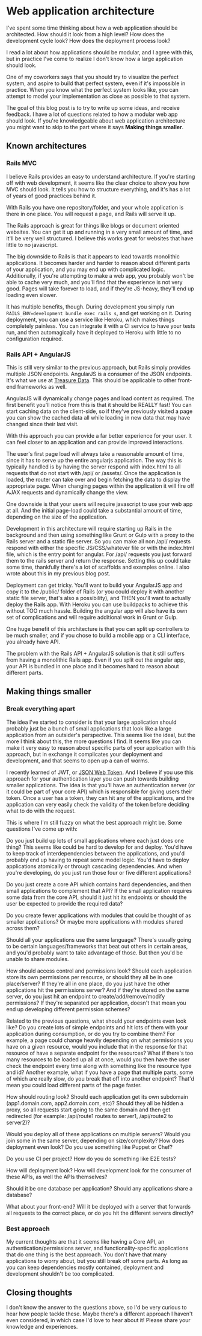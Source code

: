 # Web application architecture

I've spent some time thinking about how a web application should be architected. How should it look from a high level? How does the development cycle look? How does the deployment process look?

I read a lot about how applications should be modular, and I agree with this, but in practice I've come to realize I don't know how a large application should look. 

One of my coworkers says that you should try to visualize the perfect system, and aspire to build that perfect system, even if it's impossible in practice. When you know what the perfect system looks like, you can attempt to model your implementation as close as possible to that system.

The goal of this blog post is to try to write up some ideas, and receive feedback. I have a lot of questions related to how a modular web app should look. If you're knowledgeable about web application architecture you might want to skip to the part where it says __Making things smaller__.

## Known architectures

### Rails MVC

I believe Rails provides an easy to understand architecture. If you're starting off with web development, it seems like the clear choice to show you how MVC should look. It tells you how to structure everything, and it's has a lot of years of good practices behind it. 

With Rails you have one repository/folder, and your whole application is there in one place. You will request a page, and Rails will serve it up. 

The Rails approach is great for things like blogs or document oriented websites. You can get it up and running in a very small amount of time, and it'll be very well structured. I believe this works great for websites that have little to no javascript.

The big downside to Rails is that it appears to lead towards monolithic applications. It becomes harder and harder to reason about different parts of your application, and you may end up with complicated logic. Additionally, if you're attempting to make a web app, you probably won't be able to cache very much, and you'll find that the experience is not very good. Pages will take forever to load, and if they're JS-heavy, they'll end up loading even slower. 

It has multiple benefits, though. During development you simply run `RAILS_ENV=development bundle exec rails s`, and get working on it. During deployment, you can use a service like Heroku, which makes things completely painless. You can integrate it with a CI service to have your tests run, and then automagically have it deployed to Heroku with little to no configuration required. 

### Rails API + AngularJS 

This is still very similar to the previous approach, but Rails simply provides multiple JSON endpoints. AngularJS is a consumer of the JSON endpoints. It's what we use at [Treasure Data](http://www.treasuredata.com). This should be applicable to other front-end frameworks as well.

AngularJS will dynamically change pages and load content as required. The first benefit you'll notice from this is that it should be REALLY fast! You can start caching data on the client-side, so if they've previously visited a page you can show the cached data all while loading in new data that may have changed since their last visit.

With this approach you can provide a far better experience for your user. It can feel closer to an application and can provide improved interactions. 

The user's first page load will always take a reasonable amount of time, since it has to serve up the entire angularjs application. The way this is typically handled is by having the server respond with index.html to all requests that do not start with /api/ or /assets/. Once the application is loaded, the router can take over and begin fetching the data to display the appropriate page. When changing pages within the application it will fire off AJAX requests and dynamically change the view.

One downside is that your users will require javascript to use your web app at all. And the initial page-load could take a substantial amount of time, depending on the size of the application.

Development in this architecture will require starting up Rails in the background and then using something like Grunt or Gulp with a proxy to the Rails server and a static file server. So you can make all non /api/ requests respond with either the specific JS/CSS/whatever file or with the index.html file, which is the entry point for angular. For /api/ requests you just forward them to the rails server and return the response. Setting this up could take some time, thankfully there's a lot of scaffolds and examples online. I also wrote about this in my previous blog post. 

Deployment can get tricky. You'll want to build your AngularJS app and copy it to the /public/ folder of Rails (or you could deploy it with another static file server, that's also a possibility), and THEN you'll want to actually deploy the Rails app. With Heroku you can use buildpacks to achieve this without TOO much hassle. Building the angular app will also have its own set of complications and will require additional work in Grunt or Gulp.

One huge benefit of this architecture is that you can split up controllers to be much smaller, and if you chose to build a mobile app or a CLI interface, you already have API.

The problem with the Rails API + AngularJS solution is that it still suffers from having a monolithic Rails app. Even if you split out the angular app, your API is bundled in one place and it becomes hard to reason about different parts.

## Making things smaller

### Break everything apart

The idea I've started to consider is that your large application should probably just be a bunch of small applications that look like a large application from an outsider's perspective. This seems like the ideal, but the more I think about this, the more questions I find. It seems like you can make it very easy to reason about specific parts of your application with this approach, but in exchange it complicates your deployment and development, and that seems to open up a can of worms. 

I recently learned of JWT, or [JSON Web Token](http://self-issued.info/docs/draft-ietf-oauth-json-web-token.html). And I believe if you use this approach for your authentication layer you can push towards building smaller applications. The idea is that you'll have an authentication server (or it could be part of your core API) which is responsible for giving users their token. Once a user has a token, they can hit any of the applications, and the application can very easily check the validity of the token before deciding what to do with the request.

This is where I'm still fuzzy on what the best approach might be. Some questions I've come up with:

Do you just build up lots of small applications where each just does one thing? This seems like could be hard to develop for and deploy. You'd have to keep track of interdependencies between the applications, and you'd probably end up having to repeat some model logic. You'd have to deploy applications atomically or through cascading dependencies. And when you're developing, do you just run those four or five different applications?

Do you just create a core API which contains hard dependencies, and then small applications to complement that API? If the small application requires some data from the core API, should it just hit its endpoints or should the user be expected to provide the required data?

Do you create fewer applications with modules that could be thought of as smaller applications? Or maybe more applications with modules shared across them?

Should all your applications use the same language? There's usually going to be certain languages/frameworks that beat out others in certain areas, and you'd probably want to take advantage of those. But then you'd be unable to share modules.

How should access control and permissions look? Should each application store its own permissions per resource, or should they all be in one place/server? If they're all in one place, do you just have the other applications hit the permissions server?  And if they're stored on the same server, do you just hit an endpoint to create/add/remove/modify permissions? If they're separated per application, doesn't that mean you end up developing different permission schemes? 

Related to the previous questions, what should your endpoints even look like? Do you create lots of simple endpoints and hit lots of them with your application during consumption, or do you try to combine them? For example, a page could change heavily depending on what permissions you have on a given resource, would you include that in the response for that resource of have a separate endpoint for the resources? What if there's too many resources to be loaded up all at once, would you then have the user check the endpoint every time along with something like the resource type and id? Another example, what if you have a page that multiple parts, some of which are really slow, do you break that off into another endpoint? That'd mean you could load different parts of the page faster.

How should routing look? Should each application get its own subdomain (app1.domain.com, app2.domain.com, etc)? Should they all be hidden a proxy, so all requests start going to the same domain and then get redirected (for example: /api/route1 routes to server1, /api/route2 to server2)? 

Would you deploy all of these applications on multiple servers? Would you join some in the same server, depending on size/complexity? How does deployment even look? Do you use something like Puppet or Chef? 

Do you use CI per project? How do you do something like E2E tests?

How will deployment look? How will development look for the consumer of these APIs, as well the APIs themselves?

Should it be one database per application? Should any applications share a database?

What about your front-end? Will it be deployed with a server that forwards all requests to the correct place, or do you hit the different servers directly? 

### Best approach

My current thoughts are that it seems like having a Core API, an authentication/permissions server, and functionality-specific applications that do one thing is the best approach. You don't have that many applications to worry about, but you still break off some parts. As long as you can keep dependencies mostly contained, deployment and development shouldn't be too complicated. 

## Closing thoughts

I don't know the answer to the questions above, so I'd be very curious to hear how people tackle these. Maybe there's a different approach I haven't even considered, in which case I'd love to hear about it! Please share your knowledge and experiences.
